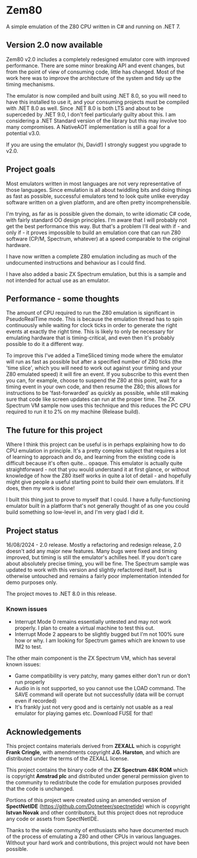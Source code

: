 # Zem80

A simple emulation of the Z80 CPU written in C# and running on .NET 7.

## Version 2.0 now available

Zem80 v2.0 includes a completely redesigned emulator core with improved performance. There are some minor breaking API and event changes, but from the point of view of consuming code, little has changed. Most of the work here was to improve the architecture of the system and tidy up the timing mechanisms. 

The emulator is now compiled and built using .NET 8.0, so you will need to have this installed to use it, and your consuming projects must be compiled with .NET 8.0 as well. Since .NET 8.0 is both LTS and about to be superceded by .NET 9.0, I don't feel particularly guilty about this. I am considering a .NET Standard version of the library but this may involve too many compromises. A NativeAOT implementation is still a goal for a potential v3.0.

If you are using the emulator (hi, David!) I strongly suggest you upgrade to v2.0.

## Project goals

Most emulators written in most languages are not very representative of those languages. Since emulation is all about twiddling bits and doing things as fast as possible, successful emulators tend to look quite unlike everyday software written on a given platform, and are often pretty incomprehensible. 

I'm trying, as far as is possible given the domain, to write idiomatic C# code, with fairly standard OO design principles. I'm aware that I will probably not get the best performance this way. But that's a problem I'll deal with if - and only if - it proves impossible to build an emulation core that can run Z80 software (CP/M, Spectrum, whatever) at a speed comparable to the original hardware.  

I have now written a complete Z80 emulation including as much of the undocumented instructions and behaviour as I could find.

I have also added a basic ZX Spectrum emulation, but this is a sample and not intended for actual use as an emulator.

## Performance - some thoughts
The amount of CPU required to run the Z80 emulation is significant in PseudoRealTime mode. This is because the emulation thread has to spin continuously while waiting for clock ticks in order to generate the right events at exactly the right time. This is likely to only be necessary for emulating hardware that is timing-critical, and even then it's probably possible to do it a different way.

To improve this I've added a TimeSliced timing mode where the emulator will run as fast as possible but after a specified number of Z80 ticks (the 'time slice', which you will need to work out against your timing and your Z80 emulated speed) it will fire an event. If you subscribe to this event then you can, for example, choose to suspend the Z80 at this point, wait for a timing event in your own code, and then resume the Z80; this allows for instructions to be 'fast-forwarded' as quickly as possible, while still making sure that code like screen updates can run at the proper time. The ZX Spectrum VM sample now uses this technique and this reduces the PC CPU required to run it to 2% on my machine (Release build).  

## The future for this project
Where I think this project can be useful is in perhaps explaining how to do CPU emulation in principle. It's a pretty complex subject that requires a lot of learning to approach and do, and learning from the existing code is difficult because it's often quite... opaque. This emulator is actually quite straightforward - not that you would understand it at first glance, or without knowledge of how the Z80 itself works in quite a lot of detail - and hopefully might give people a useful starting point to build their own emulators. If it does, then my work is done!

I built this thing just to prove to myself that I could. I have a fully-functioning emulator built in a platform that's not generally thought of as one you could build something so low-level in, and I'm very glad I did it.

## Project status
16/08/2024 - 2.0 release. Mostly a refactoring and redesign release, 2.0 doesn't add any major new features. Many bugs were fixed and timing improved, but timing is still the emulator's achilles heel. If you don't care about absolutely precise timing, you will be fine. The Spectrum sample was updated to work with this version and slightly refactored itself, but is otherwise untouched and remains a fairly poor implementation intended for demo purposes only.

The project moves to .NET 8.0 in this release. 

### Known issues ###

* Interrupt Mode 0 remains essentially untested and may not work properly. I plan to create a virtual machine to test this out. 
* Interrupt Mode 2 appears to be slightly bugged but I'm not 100% sure how or why. I am looking for Spectrum games which are known to use IM2 to test. 

The other main component is the ZX Spectrum VM, which has several known issues:

* Game compatibility is very patchy, many games either don't run or don't run properly
* Audio in is not supported, so you cannot use the LOAD command. The SAVE command will operate but not successfully (data will be corrupt even if recorded)
* It's frankly just not very good and is certainly not usable as a real emulator for playing games etc. Download FUSE for that!

## Acknowledgements ##

This project contains materials derived from **ZEXALL** which is copyright **Frank Cringle**, with amendments copyright **J.G. Harston**, and which are distributed under the terms of the ZEXALL license. 

This project contains the binary code of the **ZX Spectrum 48K ROM** which is copyright **Amstrad plc** and distributed under general permission given to the community to redistribute the code for emulation purposes provided that the code is unchanged. 

Portions of this project were created using an amended version of **SpectNetIDE** (https://github.com/Dotneteer/spectnetide) which is copyright **Istvan Novak** and other contributors, but this project does not reproduce any code or assets from SpectNetIDE.

Thanks to the wide community of enthusiasts who have documented much of the process of emulating a Z80 and other CPUs in various languages. Without your hard work and contributions, this project would not have been possible. 
